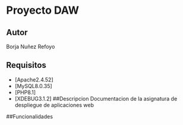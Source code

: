 # Proyecto DAW
## Autor
Borja Nuñez Refoyo
## Requisitos
   - [Apache2.4.52]
   - [MySQL8.0.35]
   - [PHP8.1]
   - [XDEBUG3.1.2]
##Descripcion
Documentacion de la asignatura de despliegue de aplicaciones web

##Funcionalidades